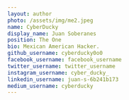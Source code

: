 ```yaml
---
layout: author
photo: /assets/img/me2.jpeg
name: CyberDucky
display_name: Juan Soberanes
position: The One
bio: Mexican American Hacker.
github_username: cyberducky0o0
facebook_username: facebook_username
twitter_username: twitter_username
instagram_username: cyber_ducky_
linkedin_username: juan-s-6b241b173
medium_username: cyberducky
---
```

